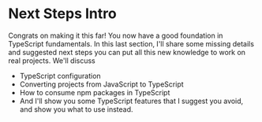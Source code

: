 # Next Steps Intro

Congrats on making it this far! You now have a good foundation in TypeScript fundamentals. In this last section, I'll share some missing details and suggested next steps you can put all this new knowledge to work on real projects. We'll discuss

- TypeScript configuration
- Converting projects from JavaScript to TypeScript
- How to consume npm packages in TypeScript
- And I'll show you some TypeScript features that I suggest you avoid, and show you what to use instead.
